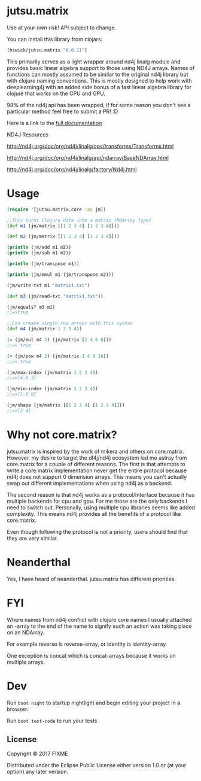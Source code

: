 # jutsu.matrix

Use at your own risk! API subject to change.

You can install this library from clojars:
```clojure
[hswick/jutsu.matrix "0.0.11"]
```
This primarily serves as a light wrapper around nd4j linalg module and provides basic linear algebra support to those using ND4J arrays.
Names of functions can mostly assumed to be similar to the original nd4j library but with clojure naming conventions. This is mostly designed to help work with deeplearning4j with an added side bonus of a fast linear algebra library for clojure
that works on the CPU and GPU.

98% of the nd4j api has been wrapped, if for some reason you don't see a particular method feel free to submit a PR! :D

Here is a link to the [full documentation](https://hswick.github.io/jutsu.matrix/jutsu.matrix.core.html)

ND4J Resources

http://nd4j.org/doc/org/nd4j/linalg/ops/transforms/Transforms.html

http://nd4j.org/doc/org/nd4j/linalg/api/ndarray/BaseNDArray.html

http://nd4j.org/doc/org/nd4j/linalg/factory/Nd4j.html

# Usage

```clojure
(require '[jutsu.matrix.core :as jm])

;;This turns Clojure data into a matrix (NDArray type)
(def m1 (jm/matrix [[1 2 3 4] [1 2 3 4]]))

(def m2 (jm/matrix [[1 2 3 4] [1 2 3 4]]))

(println (jm/add m1 m2))
(println (jm/sub m1 m2))

(println (jm/transpose m1))

(println (jm/mmul m1 (jm/transpose m2)))

(jm/write-txt m1 "matrix1.txt")

(def m3 (jm/read-txt "matrix1.txt"))

(jm/equals? m3 m1)
;;=>true

;;Can create single row arrays with this syntax
(def m4 (jm/matrix 1 2 3 4))

(= (jm/mul m4 2) (jm/matrix [2 4 6 8]))
;;=> true

(= (jm/pow m4 2) (jm/matrix 1 4 9 16))
;;=> true

(jm/max-index (jm/matrix 1 2 3 4))
;;=>[4.0 3]

(jm/min-index (jm/matrix 1 2 3 4))
;;=>[1.0 0]

(jm/shape (jm/matrix [[1 2 3 4] [1 2 3 4]]))
;;=>[2 4]
```

# Why not core.matrix?

jutsu.matrix is inspired by the work of mikera and others on core.matrix. However, my desire to target the dl4j/nd4j ecosystem led me
astray from core.matrix for a couple of different reasons. The first is that attempts to write a core.matrix implementation never get the entire protocol
because nd4j does not support 0 dimension arrays. This means you can't actually swap out different implementations when using nd4j as a backend.

The second reason is that nd4j works as a protocol/interface because it has multiple backends for cpu and gpu. For me those are the only backends I need to switch out.
Personally, using multiple cpu libraries seems like added complexity. This means nd4j provides all the benefits of a protocol like core.matrix. 

Even though following the protocol is not a priority, users should find that they are very similar.

# Neanderthal

Yes, I have heard of neanderthal. jutsu.matrix has different priorities.

# FYI

Where names from nd4j conflict with clojure core names I usually attached an -array to the end
of the name to signify such an action was taking place on an NDArray.

For example reverse is reverse-array, or identity is identity-array.

One exception is concat which is concat-arrays because it works on multiple arrays.
# Dev

Run `boot night` to startup nightlight and begin editing your project in a browser.

Run `boot test-code` to run your tests

## License

Copyright © 2017 FIXME

Distributed under the Eclipse Public License either version 1.0 or (at
your option) any later version.
